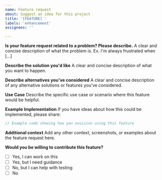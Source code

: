 ```yaml
---
name: Feature request
about: Suggest an idea for this project
title: '[FEATURE] '
labels: 'enhancement'
assignees: ''

---
```


**Is your feature request related to a problem? Please describe.**
A clear and concise description of what the problem is. Ex. I'm always frustrated when [...]

**Describe the solution you'd like**
A clear and concise description of what you want to happen.

**Describe alternatives you've considered**
A clear and concise description of any alternative solutions or features you've considered.

**Use Case**
Describe the specific use case or scenario where this feature would be helpful.

**Example Implementation**
If you have ideas about how this could be implemented, please share:

```php
// Example code showing how you envision using this feature
```

**Additional context**
Add any other context, screenshots, or examples about the feature request here.

**Would you be willing to contribute this feature?**
- [ ] Yes, I can work on this
- [ ] Yes, but I need guidance
- [ ] No, but I can help with testing
- [ ] No
